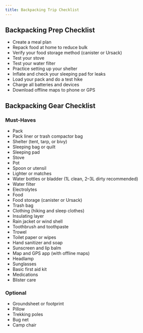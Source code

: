 ```yaml
---
title: Backpacking Trip Checklist
---
```


## Backpacking Prep Checklist

- Create a meal plan  
- Repack food at home to reduce bulk  
- Verify your food storage method (canister or Ursack)  
- Test your stove  
- Test your water filter  
- Practice setting up your shelter  
- Inflate and check your sleeping pad for leaks
- Load your pack and do a test hike  
- Charge all batteries and devices  
- Download offline maps to phone or GPS  

## Backpacking Gear Checklist

### Must-Haves
- Pack  
- Pack liner or trash compactor bag  
- Shelter (tent, tarp, or bivy)  
- Sleeping bag or quilt  
- Sleeping pad  
- Stove  
- Pot  
- Spoon or utensil  
- Lighter or matches  
- Water bottles or bladder (1L clean, 2–3L dirty recommended)  
- Water filter  
- Electrolytes  
- Food
- Food storage (canister or Ursack)  
- Trash bag  
- Clothing (hiking and sleep clothes)  
- Insulating layer  
- Rain jacket or wind shell  
- Toothbrush and toothpaste  
- Trowel  
- Toilet paper or wipes  
- Hand sanitizer and soap  
- Sunscreen and lip balm  
- Map and GPS app (with offline maps)  
- Headlamp  
- Sunglasses  
- Basic first aid kit  
- Medications  
- Blister care   

### Optional
- Groundsheet or footprint  
- Pillow  
- Trekking poles  
- Bug net  
- Camp chair
